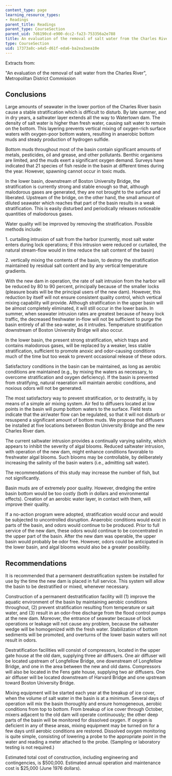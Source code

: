 ```yaml
---
content_type: page
learning_resource_types:
- Readings
parent_title: Readings
parent_type: CourseSection
parent_uid: 7d6190cd-e900-dcc2-fa23-753356a2e788
title: An evaluation of the removal of salt water from the Charles River
type: CourseSection
uid: 17373a8c-a4a5-d61f-eda6-ba2ea3aea10e
---
```


Extracts from:

"An evaluation of the removal of salt water from the Charles River", Metropolitan District Commission

Conclusions
-----------

Large amounts of seawater in the lower portion of the Charles River basin cause a stable stratification which is difficult to disturb. By late summer, and in dry years, a saltwater layer extends all the way to Watertown dam. The density of salt water is higher than fresh water, causing salt water to remain on the bottom. This layering prevents vertical mixing of oxygen-rich surface waters with oxygen-poor bottom waters, resulting in anaerobic bottom muds and steady production of hydrogen sulfide.

Bottom muds throughout most of the basin contain significant amounts of metals, pesticides, oil and grease, and other pollutants. Benthic organisms are limited, and the muds exert a significant oxygen demand. Surveys have indicated that 21 species of fish reside in the basin at different times during the year. However, spawning cannot occur in toxic muds.

In the lower basin, downstream of Boston University Bridge, the stratification is currently strong and stable enough so that, although malodorous gases are generated, they are not brought to the surface and liberated. Upstream of the bridge, on the other hand, the small amount of diluted seawater which reaches that part of the basin results in a weak stratification. This is easily disturbed and periodically releases noticeable quantities of malodorous gases.

Water quality will be improved by removing the stratification. Possible methods include:

1\. curtailing intrusion of salt from the harbor (currently, most salt water enters during lock operations; if this intrusion were reduced or curtailed, the natural stream-flow would in time reduce the salt content of the basin)

2\. vertically mixing the contents of the basin, to destroy the stratification maintained by residual salt content and by any vertical temperature gradients.

With the new dam in operation, the rate of salt intrusion from the harbor will be reduced by 80 to 90 percent, principally because of the smaller locks (pleasure boats will be the principal users of the new dam). However, this reduction by itself will not ensure consistent quality control, which vertical mixing capability will provide. Although stratification in the upper basin will be almost completely eliminated, it will still occur in the lower basin. In summer, when seawater intrusion rates are greatest because of heavy lock traffic, the decreased freshwater in-flow will not be sufficient to purge the basin entirely of all the sea-water, as it intrudes. Temperature stratification downstream of Boston University Bridge will also occur.

In the lower basin, the present strong stratification, which traps and contains malodorous gases, will be replaced by a weaker, less stable stratification, sufficient to promote anoxic and odor-causing conditions much of the time but too weak to prevent occasional release of these odors.

Satisfactory conditions in the basin can be maintained, as long as aerobic conditions are maintained (e.g., by mixing the waters as necessary, to overcome stratification and oxygen deficiency). If the basin is prevented from stratifying, natural reaeration will maintain aerobic conditions, and noxious odors will not be generated.

The most satisfactory way to prevent stratification, or to destratify, is by means of a simple air mixing system. Air fed to diffusers located at low points in the basin will pump bottom waters to the surface. Field tests indicate that the air/water flow can be regulated, so that it will not disturb or resuspend a significant amount of bottom muds. We propose that diffusers be installed at five locations between Boston University Bridge and the new Charles River dam.

The current saltwater intrusion provides a continually varying salinity, which appears to inhibit the severity of algal blooms. Reduced saltwater intrusion, with operation of the new dam, might enhance conditions favorable to freshwater algal blooms. Such blooms may be controllable, by deliberately increasing the salinity of the basin waters (i.e., admitting salt water).

The recommendations of this study may increase the number of fish, but not significantly.

Basin muds are of extremely poor quality. However, dredging the entire basin bottom would be too costly (both in dollars and environmental effects). Creation of an aerobic water layer, in contact with them, will improve their quality.

If a no-action program were adopted, stratification would occur and would be subjected to uncontrolled disruption. Anaerobic conditions would exist in parts of the basin, and odors would continue to be produced. Prior to full service of the new dam, these odors would continue to be concentrated in the upper part of the basin. After the new dam was operable, the upper basin would probably be odor free. However, odors could be anticipated in the lower basin, and algal blooms would also be a greater possibility.

Recommendations
---------------

It is recommended that a permanent destratification system be installed for use by the time the new dam is placed in full service. This system will allow the basin to be destratified or mixed, whenever necessary.

Construction of a permanent destratification facility will (1) improve the aquatic environment of the basin by maintaining aerobic conditions throughout, (2) prevent stratification resulting from temperature or salt water, and (3) result in an odor-free discharge from the flood control pumps at the new dam. Moreover, the entrance of seawater because of lock operations or leakage will not cause any problem, because the saltwater wedge will be homogenized with the fresh water. Stabilization of bottom sediments will be promoted, and overturns of the lower basin waters will not result in odors.

Destratification facilities will consist of compressors, located in the upper gate house at the old dam, supplying three air diffusers. One air diffuser will be located upstream of Longfellow Bridge, one downstream of Longfellow Bridge, and one in the area between the new and old dams. Compressors will also be located in the Fens gate house, supplying two air diffusers. One air diffuser will be located downstream of Harvard Bridge and one upstream toward Boston University Bridge.

Mixing equipment will be started each year at the breakup of ice cover, when the volume of salt water in the basin is at a minimum. Several days of operation will mix the basin thoroughly and ensure homogeneous, aerobic conditions from top to bottom. From breakup of ice cover through October, mixers adjacent to the old dam will operate continuously; the other deep parts of the basin will be monitored for dissolved oxygen. If oxygen is deficient in any of these areas, mixing equipment may be turned on for a few days until aerobic conditions are restored. Dissolved oxygen monitoring is quite simple, consisting of lowering a probe to the appropriate point in the water and reading a meter attached to the probe. (Sampling or laboratory testing is not required.)

Estimated total cost of construction, including engineering and contingencies, is $500,000. Estimated annual operation and maintenance cost is $25,000 (June 1976 dollars).